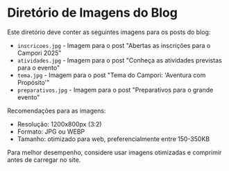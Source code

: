# Diretório de Imagens do Blog

Este diretório deve conter as seguintes imagens para os posts do blog:

- `inscricoes.jpg` - Imagem para o post "Abertas as inscrições para o Campori 2025"
- `atividades.jpg` - Imagem para o post "Conheça as atividades previstas para o evento"
- `tema.jpg` - Imagem para o post "Tema do Campori: 'Aventura com Propósito'"
- `preparativos.jpg` - Imagem para o post "Preparativos para o grande evento"

Recomendações para as imagens:
- Resolução: 1200x800px (3:2)
- Formato: JPG ou WEBP
- Tamanho: otimizado para web, preferencialmente entre 150-350KB

Para melhor desempenho, considere usar imagens otimizadas e comprimir antes de carregar no site. 